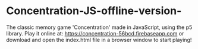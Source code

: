 # Concentration-JS-offline-version-
The classic memory game 'Concentration' made in JavaScript, using the p5 library. Play it online at:
https://concentration-56bcd.firebaseapp.com
or download and open the index.html file in a browser window to start playing!
